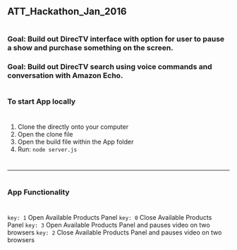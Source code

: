 ## ATT_Hackathon_Jan_2016
# 
### Goal: Build out DirecTV interface with option for user to pause a show and purchase something on the screen.
### Goal: Build out DirecTV search using voice commands and conversation with Amazon Echo.
#
### To start App locally
#
1. Clone the directly onto your computer
2. Open the clone file
3. Open the build file within the App folder
4. Run: `node server.js`
#
---
#
### App Functionality
#
`key: 1` Open Available Products Panel
`key: 0` Close Available Products Panel
`key: 3` Open Available Products Panel and pauses video on two browsers
`key: 2` Close Available Products Panel and pauses video on two browsers